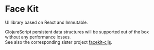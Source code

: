 # Face Kit

UI library based on React and Immutable.

ClojureScript persistent data structures will be supported out of the box without any performance losses.<br/>
See also the corresponding sister project [facekit-cljs](https://github.com/ralf-o/facekit-cljs).
